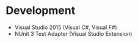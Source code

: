 # Development

- Visual Studio 2015 (Visual C#, Visual F#)
- NUnit 3 Test Adapter (Visual Studio Extension)